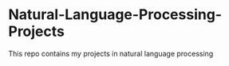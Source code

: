 # Natural-Language-Processing-Projects
This repo contains my projects in natural language processing
